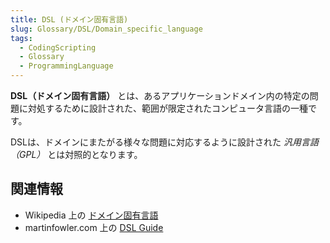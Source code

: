 ```yaml
---
title: DSL (ドメイン固有言語)
slug: Glossary/DSL/Domain_specific_language
tags:
  - CodingScripting
  - Glossary
  - ProgrammingLanguage
---
```

**DSL（ドメイン固有言語）** とは、あるアプリケーションドメイン内の特定の問題に対処するために設計された、範囲が限定されたコンピュータ言語の一種です。

DSLは、ドメインにまたがる様々な問題に対応するように設計された *汎用言語（GPL）* とは対照的となります。

## 関連情報

- Wikipedia 上の [ドメイン固有言語](https://ja.wikipedia.org/wiki/ドメイン固有言語)
- martinfowler.com 上の [DSL Guide](https://martinfowler.com/dsl.html)
